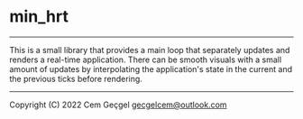 # min_hrt

---

This is a small library that provides a main loop that separately updates and
renders a real-time application. There can be smooth visuals with a small amount
of updates by interpolating the application's state in the current and the
previous ticks before rendering.

---

Copyright (C) 2022 Cem Geçgel <gecgelcem@outlook.com>
